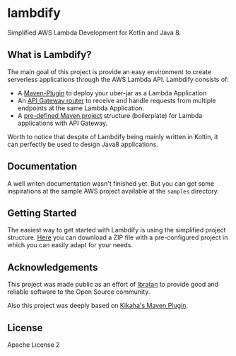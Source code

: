 # lambdify
Simplified AWS Lambda Development for Kotlin and Java 8.

## What is Lambdify?
The main goal of this project is provide an easy environment to create serverless applications through the AWS Lambda API. 
Lambdify consists of:
- A [Maven-Plugin](https://github.com/lambdify/lambdify/tree/master/lambdify-plugin) to deploy your uber-jar as a Lambda Application
- An [API Gateway router](https://github.com/lambdify/lambdify/tree/master/lambdify-apigateway) to receive and handle requests from multiple endpoints at the same Lambda Application.
- A [pre-defined Maven project](https://github.com/lambdify/lambdify/tree/master/lambdify-project) structure (boilerplate) for Lambda applications with API Gateway.

Worth to notice that despite of Lambdify being mainly written in Koltin, it can perfectly be used to design Java8 applications.

## Documentation
A well writen documentation wasn't finished yet. But you can get some inspirations at the sample
AWS project available at the `samples` directory.

## Getting Started
The easiest way to get started with Lambdify is using the simplified project structure. [Here](https://github.com/lambdify/lambdify/releases/download/0.1.0.Final/aws-apigateway-simplified.zip) you can download a ZIP file with a pre-configured project in which you can easily adapt for your needs.

## Acknowledgements
This project was made public as an effort of [Ibratan](https://github.com/Ibratan) to provide good and reliable software to
the Open Source community.

Also this project was deeply based on [Kikaha's Maven Plugin](http://kikaha.io).

## License
Apache License 2
